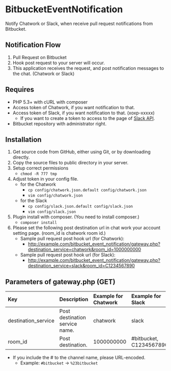 BitbucketEventNotification
==========================

Notify Chatwork or Slack, when receive pull request notifications from Bitbucket.

## Notification Flow

1. Pull Request on Bitbucket
2. Hook post request to your server will occur.
3. This application receives the request, and post notification messages to the chat. (Chatwork or Slack)

## Requires

* PHP 5.3+ with cURL with composer
* Access token of Chatwork, if you want notification to that.
* Access token of Slack, if you want notification to that. (xoxp-xxxxx)
    * If you want to create a token to access to the page of [Slack API](https://api.slack.com/).
* Bitbucket repository with administrator right.

## Installation

1. Get source code from GitHub, either using Git, or by downloading directly.
2. Copy the source files to public directory in your server.
3. Setup correct permissions
    * `chmod -R 777 tmp`
4. Adjust token in your config file.
    * for the Chatwork
        * `cp config/chatwork.json.default config/chatwork.json`
        * `vim config/chatwork.json`
    * for the Slack
        * `cp config/slack.json.default config/slack.json`
        * `vim config/slack.json`
5. Plugin install with composer. (You need to install composer.)
    * `composer install`
6. Please set the following post destination url in chat work your account setting page. (room_id is chatwork room id.)
    * Sample pull request post hook url (for Chatwork):
        * http://example.com/bitbucket_event_notification/gateway.php?destination_service=chatwork&room_id=1000000000
    * Sample pull request post hook url (for Slack):
        * http://example.com/bitbucket_event_notification/gateway.php?destination_service=slack&room_id=C1234567890

## Parameters of gateway.php (GET)

|Key|Description|Example for Chatwork|Example for Slack|
|:---|:---|:---|:---|
|destination_service|Post destination service name.|chatwork|slack|
|room_id|Post destination.|1000000000|#bitbucket, C1234567890|

* If you include the # to the channel name, please URL-encoded.
    * Example: `#bitbucket` -> `%23bitbucket`
